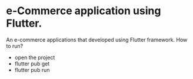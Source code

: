 # e-Commerce application using Flutter.

An e-commerce applications that developed using Flutter framework. 
How to run?
  - open the project
  - flutter pub get
  - flutter pub run
